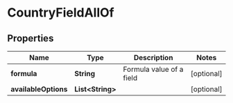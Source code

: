 

# CountryFieldAllOf

## Properties

Name | Type | Description | Notes
------------ | ------------- | ------------- | -------------
**formula** | **String** | Formula value of a field |  [optional]
**availableOptions** | **List&lt;String&gt;** |  |  [optional]



